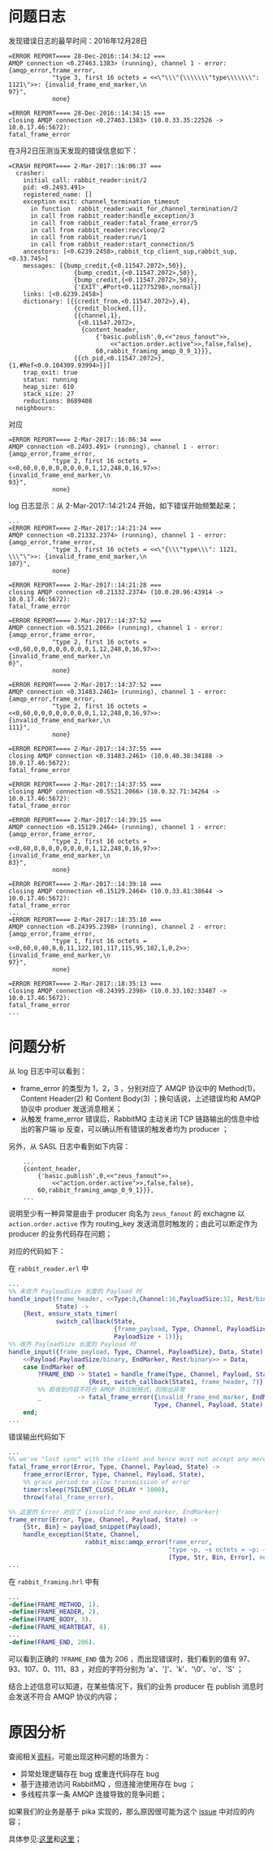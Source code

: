 
# 问题日志

发现错误日志的最早时间：2016年12月28日

```shell
=ERROR REPORT==== 28-Dec-2016::14:34:12 ===
AMQP connection <0.27463.1383> (running), channel 1 - error:
{amqp_error,frame_error,
            "type 3, first 16 octets = <<\"\\\"{\\\\\\\"type\\\\\\\": 1121\">>: {invalid_frame_end_marker,\n                                                        97}",
            none}

=ERROR REPORT==== 28-Dec-2016::14:34:15 ===
closing AMQP connection <0.27463.1383> (10.0.33.35:22526 -> 10.0.17.46:5672):
fatal_frame_error
```

在3月2日压测当天发现的错误信息如下：

```shell
=CRASH REPORT==== 2-Mar-2017::16:06:37 ===
  crasher:
    initial call: rabbit_reader:init/2
    pid: <0.2493.491>
    registered_name: []
    exception exit: channel_termination_timeout
      in function  rabbit_reader:wait_for_channel_termination/2
      in call from rabbit_reader:handle_exception/3
      in call from rabbit_reader:fatal_frame_error/5
      in call from rabbit_reader:recvloop/2
      in call from rabbit_reader:run/1
      in call from rabbit_reader:start_connection/5
    ancestors: [<0.6239.2458>,rabbit_tcp_client_sup,rabbit_sup,<0.33.745>]
    messages: [{bump_credit,{<0.11547.2072>,50}},
                  {bump_credit,{<0.11547.2072>,50}},
                  {bump_credit,{<0.11547.2072>,50}},
                  {'EXIT',#Port<0.112775298>,normal}]
    links: [<0.6239.2458>]
    dictionary: [{{credit_from,<0.11547.2072>},4},
                  {credit_blocked,[]},
                  {{channel,1},
                   {<0.11547.2072>,
                    {content_header,
                        {'basic.publish',0,<<"zeus_fanout">>,
                            <<"action.order.active">>,false,false},
                        60,rabbit_framing_amqp_0_9_1}}},
                  {{ch_pid,<0.11547.2072>},{1,#Ref<0.0.104309.93994>}}]
    trap_exit: true
    status: running
    heap_size: 610
    stack_size: 27
    reductions: 8689408
  neighbours:
```

对应

```shell
=ERROR REPORT==== 2-Mar-2017::16:06:34 ===
AMQP connection <0.2493.491> (running), channel 1 - error:
{amqp_error,frame_error,
            "type 2, first 16 octets = <<0,60,0,0,0,0,0,0,0,0,1,12,248,0,16,97>>: {invalid_frame_end_marker,\n                                                                      93}",
            none}
```

log 日志显示：从 2-Mar-2017::14:21:24 开始，如下错误开始频繁起来；

```
...
=ERROR REPORT==== 2-Mar-2017::14:21:24 ===
AMQP connection <0.21332.2374> (running), channel 1 - error:
{amqp_error,frame_error,
            "type 3, first 16 octets = <<\"{\\\"type\\\": 1121, \\\"\">>: {invalid_frame_end_marker,\n                                                      107}",
            none}

=ERROR REPORT==== 2-Mar-2017::14:21:28 ===
closing AMQP connection <0.21332.2374> (10.0.20.96:43914 -> 10.0.17.46:5672):
fatal_frame_error

=ERROR REPORT==== 2-Mar-2017::14:37:52 ===
AMQP connection <0.5521.2066> (running), channel 1 - error:
{amqp_error,frame_error,
            "type 2, first 16 octets = <<0,60,0,0,0,0,0,0,0,0,1,12,248,0,16,97>>: {invalid_frame_end_marker,\n                                                                      0}",
            none}

=ERROR REPORT==== 2-Mar-2017::14:37:52 ===
AMQP connection <0.31483.2461> (running), channel 1 - error:
{amqp_error,frame_error,
            "type 2, first 16 octets = <<0,60,0,0,0,0,0,0,0,0,1,12,248,0,16,97>>: {invalid_frame_end_marker,\n                                                                      111}",
            none}

=ERROR REPORT==== 2-Mar-2017::14:37:55 ===
closing AMQP connection <0.31483.2461> (10.0.40.38:34188 -> 10.0.17.46:5672):
fatal_frame_error

=ERROR REPORT==== 2-Mar-2017::14:37:55 ===
closing AMQP connection <0.5521.2066> (10.0.32.71:34264 -> 10.0.17.46:5672):
fatal_frame_error

=ERROR REPORT==== 2-Mar-2017::14:39:15 ===
AMQP connection <0.15129.2464> (running), channel 1 - error:
{amqp_error,frame_error,
            "type 2, first 16 octets = <<0,60,0,0,0,0,0,0,0,0,1,12,248,0,16,97>>: {invalid_frame_end_marker,\n                                                                      83}",
            none}

=ERROR REPORT==== 2-Mar-2017::14:39:18 ===
closing AMQP connection <0.15129.2464> (10.0.33.81:38644 -> 10.0.17.46:5672):
fatal_frame_error
...
=ERROR REPORT==== 2-Mar-2017::18:35:10 ===
AMQP connection <0.24395.2398> (running), channel 2 - error:
{amqp_error,frame_error,
            "type 1, first 16 octets = <<0,60,0,40,0,0,11,122,101,117,115,95,102,1,0,2>>: {invalid_frame_end_marker,\n                                                                              97}",
            none}

=ERROR REPORT==== 2-Mar-2017::18:35:13 ===
closing AMQP connection <0.24395.2398> (10.0.33.102:33487 -> 10.0.17.46:5672):
fatal_frame_error
...
```

# 问题分析

从 log 日志中可以看到：

- frame_error 的类型为 1，2，3 ，分别对应了 AMQP 协议中的 Method(1)，Content Header(2) 和 Content Body(3) ；换句话说，上述错误均和 AMQP 协议中 produer 发送消息相关；
- 从触发 frame_error 错误后，RabbitMQ 主动关闭 TCP 链路输出的信息中给出的客户端 ip 反查，可以确认所有错误的触发者均为 producer ；

另外，从 SASL 日志中看到如下内容：
```
    ...
    {content_header,
        {'basic.publish',0,<<"zeus_fanout">>,
            <<"action.order.active">>,false,false},
        60,rabbit_framing_amqp_0_9_1}}},
    ...
```
说明至少有一种异常是由于 producer 向名为 `zeus_fanout` 的 exchagne 以 `action.order.active` 作为 routing_key 发送消息时触发的；由此可以断定作为 producer 的业务代码存在问题；

对应的代码如下：

在 `rabbit_reader.erl` 中

```erlang
...
%% 未收齐 PayloadSize 长度的 Payload 时
handle_input(frame_header, <<Type:8,Channel:16,PayloadSize:32, Rest/binary>>,
             State) ->
    {Rest, ensure_stats_timer(
             switch_callback(State,
                             {frame_payload, Type, Channel, PayloadSize},
                             PayloadSize + 1))};
%% 收齐 PayloadSize 长度的 Payload 时
handle_input({frame_payload, Type, Channel, PayloadSize}, Data, State) ->
    <<Payload:PayloadSize/binary, EndMarker, Rest/binary>> = Data,
    case EndMarker of
        ?FRAME_END -> State1 = handle_frame(Type, Channel, Payload, State),
                      {Rest, switch_callback(State1, frame_header, 7)};
        %% 若收到内容不符合 AMQP 协议帧格式，则抛出异常
        _          -> fatal_frame_error({invalid_frame_end_marker, EndMarker},
                                        Type, Channel, Payload, State)
    end;
...
```

错误输出代码如下

```erlang
...
%% we've "lost sync" with the client and hence must not accept any more input
fatal_frame_error(Error, Type, Channel, Payload, State) ->
    frame_error(Error, Type, Channel, Payload, State),
    %% grace period to allow transmission of error
    timer:sleep(?SILENT_CLOSE_DELAY * 1000),
    throw(fatal_frame_error).

%% 这里的 Error 对应了 {invalid_frame_end_marker, EndMarker}
frame_error(Error, Type, Channel, Payload, State) ->
    {Str, Bin} = payload_snippet(Payload),
    handle_exception(State, Channel,
                     rabbit_misc:amqp_error(frame_error,
                                            "type ~p, ~s octets = ~p: ~p",
                                            [Type, Str, Bin, Error], none)).
...
```

在 `rabbit_framing.hrl` 中有

```erlang
...
-define(FRAME_METHOD, 1).
-define(FRAME_HEADER, 2).
-define(FRAME_BODY, 3).
-define(FRAME_HEARTBEAT, 8).
...
-define(FRAME_END, 206).
```

可以看到正确的 `?FRAME_END` 值为 206 ，而出现错误时，我们看到的值有 97、93、107、0、111、83 ，对应的字符分别为 'a'、']'、'k'、'\0'、'o'、'S' ；

结合上述信息可以知道，在某些情况下，我们的业务 producer 在 publish 消息时会发送不符合 AMQP 协议的内容；

# 原因分析

查阅相关[资料](http://john.eckersberg.com/debugging-rabbitmq-frame_too_large-error.html)，可能出现这种问题的场景为：

- 异常处理逻辑存在 bug 或重连代码存在 bug
- 基于连接池访问 RabbitMQ ，但连接池使用存在 bug ；
- 多线程共享一条 AMQP 连接导致的竞争问题；

如果我们的业务是基于 pika 实现的，那么原因很可能为这个 [issue](https://github.com/pika/pika/issues/349) 中对应的内容；

具体参见:[这里](https://github.com/pika/pika/issues/349#issuecomment-39528774)和[这里](https://github.com/pika/pika/pull/456)；



